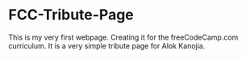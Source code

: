 # FCC-Tribute-Page
This is my very first webpage. Creating it for the freeCodeCamp.com curriculum. It is a very simple tribute page for Alok Kanojia.
